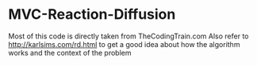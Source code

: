# MVC-Reaction-Diffusion

Most of this code is directly taken from TheCodingTrain.com
Also refer to http://karlsims.com/rd.html to get a good idea about how the algorithm works and the context of the problem
